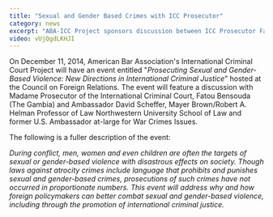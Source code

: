 ```yaml
---
title: "Sexual and Gender Based Crimes with ICC Prosecutor"
category: news
excerpt: "ABA-ICC Project sponsors discussion between ICC Prosecutor Fatou Bensouda and Ambassador David Scheffer at Council on Foreign Relations"
video: vUjQgdLKHJI
---
```

On December 11, 2014, American Bar Association's International Criminal Court Project will have an event entitled "*Prosecuting Sexual and Gender-Based Violence: New Directions in International Criminal Justice*" hosted at the Council on Foreign Relations. The event will feature a discussion with Madame Prosecutor of the International Criminal Court, Fatou Bensouda (The Gambia) and Ambassador David Scheffer, Mayer Brown/Robert A. Helman Professor of Law Northwestern University School of Law and former U.S. Ambassador at-large for War Crimes Issues. 

The following is a fuller description of the event:

*During conflict, men, women and even children are often the targets of sexual or gender-based violence with disastrous effects on society. Though laws against atrocity crimes include language that prohibits and punishes sexual and gender-based crimes, prosecutions of such crimes have not occurred in proportionate numbers. This event will address why and how foreign policymakers can better combat sexual and gender-based violence, including through the promotion of international criminal justice.*








